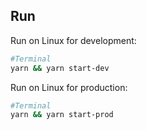 ## Run 
Run on Linux for development:
```sh
#Terminal
yarn && yarn start-dev
```
Run on Linux for production:
```sh
#Terminal
yarn && yarn start-prod
```
